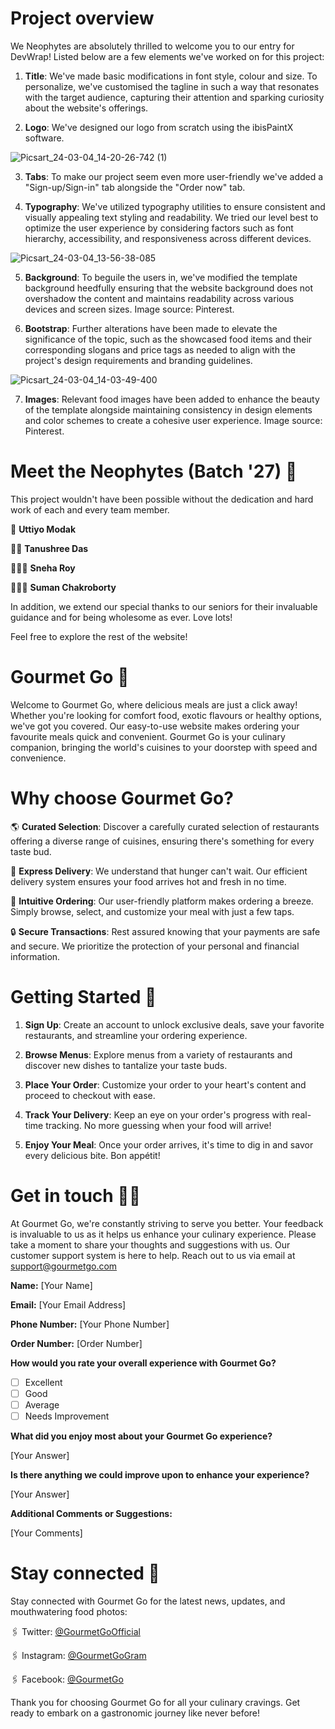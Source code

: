# Project overview 

We Neophytes are absolutely thrilled to welcome you to our entry for DevWrap! Listed below are a few elements we've worked on for this project:

1. **Title**: We've made basic modifications in font style, colour and size. To personalize, we've customised the tagline in such a way that resonates with the target audience, capturing their attention and sparking curiosity about the website's offerings.

2. **Logo**: We've designed our logo from scratch using the ibisPaintX software. 

![Picsart_24-03-04_14-20-26-742 (1)](https://github.com/PrissyforPresident/Neophytes_EC101B/assets/132652284/06bc1543-ac43-4d2c-b95a-506c670f7e85)

3. **Tabs**: To make our project seem even more user-friendly we've added a "Sign-up/Sign-in" tab alongside the "Order now" tab.

4. **Typography**: We've utilized typography utilities to ensure consistent and visually appealing text styling and readability. We tried our level best to optimize the user experience by considering factors such as font hierarchy, accessibility, and responsiveness across different devices.

![Picsart_24-03-04_13-56-38-085](https://github.com/PrissyforPresident/Neophytes_EC101B/assets/132652284/0a4cd7ce-e515-47a9-ad46-cb7207cac1d2)
   
5. **Background**: To beguile the users in, we've modified the template background heedfully ensuring that the website background does not overshadow the content and maintains readability across various devices and screen sizes. Image source: Pinterest.

6. **Bootstrap**: Further alterations have been made to elevate the significance of the topic, such as the showcased food items and their corresponding slogans and price tags as needed to align with the project's design requirements and branding guidelines.

![Picsart_24-03-04_14-03-49-400](https://github.com/PrissyforPresident/Neophytes_EC101B/assets/132652284/ed3f8b4f-cf37-42c6-bae1-dadce441c4a4)

7. **Images**: Relevant food images have been added to enhance the beauty of the template alongside maintaining consistency in design elements and color schemes to create a cohesive user experience. Image source: Pinterest.

# Meet the Neophytes (Batch '27) 🥂

This project wouldn't have been possible without the dedication and hard work of each and every team member.

🙋 **Uttiyo Modak** 

🙋‍♀️ **Tanushree Das**

🙋🏻‍♀️ **Sneha Roy**

🙋🏻‍♂️ **Suman Chakroborty**

In addition, we extend our special thanks to our seniors for their invaluable guidance and for being wholesome as ever. Love lots! 

Feel free to explore the rest of the website!

# Gourmet Go 🤌

Welcome to Gourmet Go, where delicious meals are just a click away! Whether you're looking for comfort food, exotic flavours or healthy options, we've got you covered. Our easy-to-use website makes ordering your favourite meals quick and convenient. Gourmet Go is your culinary companion, bringing the world's cuisines to your doorstep with speed and convenience.


# Why choose Gourmet Go?

🌎 **Curated Selection**: Discover a carefully curated selection of restaurants offering a diverse range of cuisines, ensuring there's something for every taste bud.

🚀 **Express Delivery**: We understand that hunger can't wait. Our efficient delivery system ensures your food arrives hot and fresh in no time.

🛒 **Intuitive Ordering**: Our user-friendly platform makes ordering a breeze. Simply browse, select, and customize your meal with just a few taps.

🔒 **Secure Transactions**: Rest assured knowing that your payments are safe and secure. We prioritize the protection of your personal and financial information.


# Getting Started 🤔

1. **Sign Up**: Create an account to unlock exclusive deals, save your favorite restaurants, and streamline your ordering experience.

2. **Browse Menus**: Explore menus from a variety of restaurants and discover new dishes to tantalize your taste buds.

3. **Place Your Order**: Customize your order to your heart's content and proceed to checkout with ease.

4. **Track Your Delivery**: Keep an eye on your order's progress with real-time tracking. No more guessing when your food will arrive!

5. **Enjoy Your Meal**: Once your order arrives, it's time to dig in and savor every delicious bite. Bon appétit!


# Get in touch 🧑‍💻

At Gourmet Go, we're constantly striving to serve you better. Your feedback is invaluable to us as it helps us enhance your culinary experience. Please take a moment to share your thoughts and  suggestions with us. Our customer support system is here to help. Reach out to us via email at support@gourmetgo.com

**Name:** [Your Name]

**Email:** [Your Email Address]

**Phone Number:** [Your Phone Number]

**Order Number:** [Order Number]

**How would you rate your overall experience with Gourmet Go?**
- [ ] Excellent
- [ ] Good
- [ ] Average
- [ ] Needs Improvement

**What did you enjoy most about your Gourmet Go experience?**

[Your Answer]

**Is there anything we could improve upon to enhance your experience?**

[Your Answer]

**Additional Comments or Suggestions:**

[Your Comments]

# Stay connected 🤳

Stay connected with Gourmet Go for the latest news, updates, and mouthwatering food photos:

🖇️ Twitter: [@GourmetGoOfficial](https://twitter.com/GourmetGoOfficial)

🖇️ Instagram: [@GourmetGoGram](https://www.instagram.com/GourmetGoGram)

🖇️ Facebook: [@GourmetGo](https://www.facebook.com/GourmetGo)

Thank you for choosing Gourmet Go for all your culinary cravings. Get ready to embark on a gastronomic journey like never before! 
